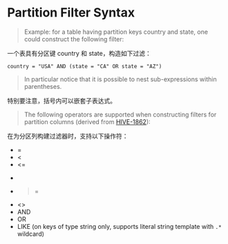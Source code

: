 # Partition Filter Syntax

> Example: for a table having partition keys country and state, one could construct the following filter:

一个表具有分区键 country 和 state，构造如下过滤：

	country = "USA" AND (state = "CA" OR state = "AZ")

> In particular notice that it is possible to nest sub-expressions within parentheses.

特别要注意，括号内可以嵌套子表达式。

> The following operators are supported when constructing filters for partition columns (derived from [HIVE-1862](https://jira.apache.org/jira/browse/HIVE-1862)):

在为分区列构建过滤器时，支持以下操作符：

- =
- <
- <=
- >
- >=
- <>
- AND
- OR
- LIKE (on keys of type string only, supports literal string template with `.*` wildcard)